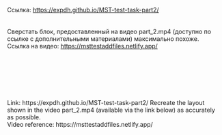Ссылка: https://expdh.github.io/MST-test-task-part2/<br>
<br>
<br>
Сверстать блок, предоставленный на видео part_2.mp4 (доступно по ссылке с дополнительными материалами) максимально похоже.
<br>
Ссылка на видео: https://msttestaddfiles.netlify.app/

<br>
<br>
<br>
<br>
<br>

<br>
Link: https://expdh.github.io/MST-test-task-part2/
Recreate the layout shown in the video part_2.mp4 (available via the link below) as accurately as possible.
<br>
Video reference: https://msttestaddfiles.netlify.app/

